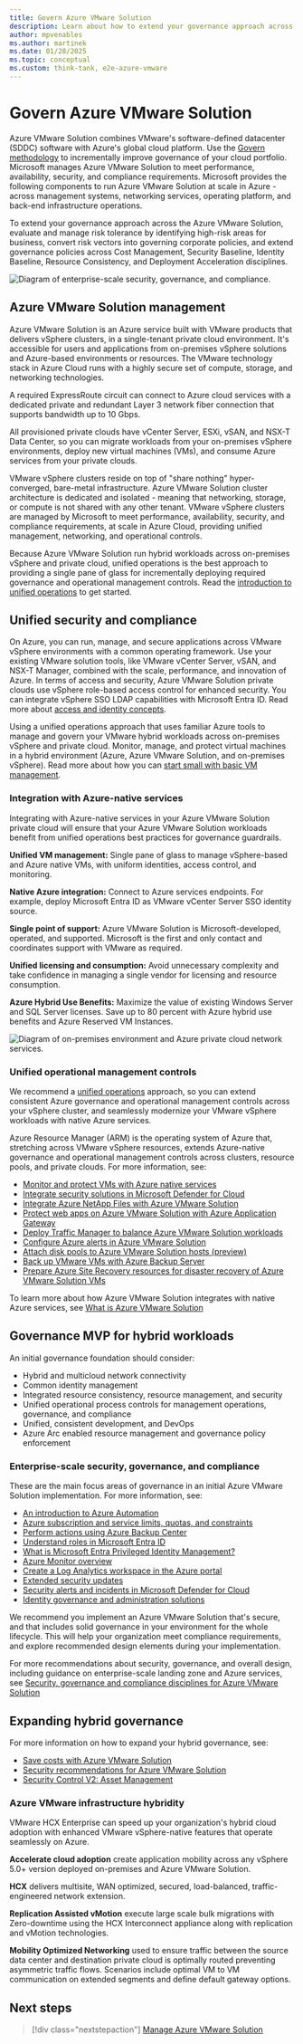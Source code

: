 ```yaml
---
title: Govern Azure VMware Solution
description: Learn about how to extend your governance approach across the Azure VMware Solution.
author: mpvenables
ms.author: martinek
ms.date: 01/28/2025
ms.topic: conceptual
ms.custom: think-tank, e2e-azure-vmware
---
```


# Govern Azure VMware Solution

Azure VMware Solution combines VMware's software-defined datacenter (SDDC) software with Azure's global cloud platform. Use the [Govern methodology](../../govern/index.md) to incrementally improve governance of your cloud portfolio. Microsoft manages Azure VMware Solution to meet performance, availability, security, and compliance requirements. Microsoft provides the following components to run Azure VMware Solution at scale in Azure - across management systems, networking services, operating platform, and back-end infrastructure operations.

To extend your governance approach across the Azure VMware Solution, evaluate and manage risk tolerance by identifying high-risk areas for business, convert risk vectors into governing corporate policies, and extend governance policies across Cost Management, Security Baseline, Identity Baseline, Resource Consistency, and Deployment Acceleration disciplines.

![Diagram of enterprise-scale security, governance, and compliance.](../azure-vmware/media/enterprise-scale-security-governance-compliance.png)

## Azure VMware Solution management

Azure VMware Solution is an Azure service built with VMware products that delivers vSphere clusters, in a single-tenant private cloud environment. It's accessible for users and applications from on-premises vSphere solutions and Azure-based environments or resources. The VMware technology stack in Azure Cloud runs with a highly secure set of compute, storage, and networking technologies.

A required ExpressRoute circuit can connect to Azure cloud services with a dedicated private and redundant Layer 3 network fiber connection that supports bandwidth up to 10 Gbps.

All provisioned private clouds have vCenter Server, ESXi, vSAN, and NSX-T Data Center, so you can migrate workloads from your on-premises vSphere environments, deploy new virtual machines (VMs), and consume Azure services from your private clouds.

VMware vSphere clusters reside on top of "share nothing" hyper-converged, bare-metal infrastructure. Azure VMware Solution cluster architecture is dedicated and isolated - meaning that networking, storage, or compute is not shared with any other tenant. VMware vSphere clusters are managed by Microsoft to meet performance, availability, security, and compliance requirements, at scale in Azure Cloud, providing unified management, networking, and operational controls.

Because Azure VMware Solution run hybrid workloads across on-premises vSphere and private cloud, unified operations is the best approach to providing a single pane of glass for incrementally deploying required governance and operational management controls. Read the [introduction to unified operations](../hybrid/unified-operations.md) to get started.

## Unified security and compliance

On Azure, you can run, manage, and secure applications across VMware vSphere environments with a common operating framework. Use your existing VMware solution tools, like VMware vCenter Server, vSAN, and NSX-T Manager, combined with the scale, performance, and innovation of Azure. In terms of access and security, Azure VMware Solution private clouds use vSphere role-based access control for enhanced security. You can integrate vSphere SSO LDAP capabilities with Microsoft Entra ID. Read more about [access and identity concepts](/azure/azure-vmware/concepts-identity).

Using a unified operations approach that uses familiar Azure tools to manage and govern your VMware hybrid workloads across on-premises vSphere and private cloud. Monitor, manage, and protect virtual machines in a hybrid environment (Azure, Azure VMware Solution, and on-premises vSphere). Read more about how you can [start small with basic VM management](/azure/architecture/hybrid/azure-arc-hybrid-config?bc=/azure/cloud-adoption-framework/_bread/toc.json&toc=/azure/cloud-adoption-framework/scenarios/hybrid/toc.json).

### Integration with Azure-native services

Integrating with Azure-native services in your Azure VMware Solution private cloud will ensure that your Azure VMware Solution workloads benefit from unified operations best practices for governance guardrails.

**Unified VM management:** Single pane of glass to manage vSphere-based and Azure native VMs, with uniform identities, access control, and monitoring.

 **Native Azure integration:** Connect to Azure services endpoints. For example, deploy Microsoft Entra ID as VMware vCenter Server SSO identity source.

**Single point of support:** Azure VMware Solution is Microsoft-developed, operated, and supported. Microsoft is the first and only contact and coordinates support with VMware as required.

**Unified licensing and consumption:** Avoid unnecessary complexity and take confidence in managing a single vendor for licensing and resource consumption.

**Azure Hybrid Use Benefits:** Maximize the value of existing Windows Server and SQL Server licenses. Save up to 80 percent with Azure hybrid use benefits and Azure Reserved VM Instances.

![Diagram of on-premises environment and Azure private cloud network services.](../azure-vmware/media/on-premises-environments-azure-private-clouds-networks-services.png)

### Unified operational management controls

We recommend a [unified operations](../hybrid/unified-operations.md) approach, so you can extend consistent Azure governance and operational management controls across your vSphere cluster, and seamlessly modernize your VMware vSphere workloads with native Azure services.

Azure Resource Manager (ARM) is the operating system of Azure that, stretching across VMware vSphere resources, extends Azure-native governance and operational management controls across clusters, resource pools, and private clouds. For more information, see:

- [Monitor and protect VMs with Azure native services](/azure/azure-vmware/integrate-azure-native-services)
- [Integrate security solutions in Microsoft Defender for Cloud](/azure/azure-vmware/azure-security-integration)
- [Integrate Azure NetApp Files with Azure VMware Solution](/azure/azure-vmware/netapp-files-with-azure-vmware-solution)
- [Protect web apps on Azure VMware Solution with Azure Application Gateway](/azure/azure-vmware/protect-azure-vmware-solution-with-application-gateway)
- [Deploy Traffic Manager to balance Azure VMware Solution workloads](/azure/azure-vmware/deploy-traffic-manager-balance-workloads)
- [Configure Azure alerts in Azure VMware Solution](/azure/azure-vmware/configure-alerts-for-azure-vmware-solution)
- [Attach disk pools to Azure VMware Solution hosts (preview)](/azure/azure-vmware/attach-disk-pools-to-azure-vmware-solution-hosts)
- [Back up VMware VMs with Azure Backup Server](/azure/backup/backup-azure-backup-server-vmware)
- [Prepare Azure Site Recovery resources for disaster recovery of Azure VMware Solution VMs](/azure/site-recovery/avs-tutorial-prepare-azure?context=/azure/azure-vmware/context/context)

To learn more about how Azure VMware Solution integrates with native Azure services, see [What is Azure VMware Solution](/training/modules/intro-azure-vmware-solution/2-what-is-azure-vmware-solution)

## Governance MVP for hybrid workloads

An initial governance foundation should consider:

- Hybrid and multicloud network connectivity
- Common identity management
- Integrated resource consistency, resource management, and security
- Unified operational process controls for management operations, governance, and compliance
- Unified, consistent development, and DevOps
- Azure Arc enabled resource management and governance policy enforcement

### Enterprise-scale security, governance, and compliance

These are the main focus areas of governance in an initial Azure VMware Solution implementation. For more information, see:

- [An introduction to Azure Automation](/azure/automation/automation-intro)
- [Azure subscription and service limits, quotas, and constraints](/azure/azure-resource-manager/management/azure-subscription-service-limits)
- [Perform actions using Azure Backup Center](/azure/backup/backup-center-overview)
- [Understand roles in Microsoft Entra ID](/azure/active-directory/roles/concept-understand-roles)
- [What is Microsoft Entra Privileged Identity Management?](/azure/active-directory/privileged-identity-management/pim-configure)
- [Azure Monitor overview](/azure/azure-monitor/overview)
- [Create a Log Analytics workspace in the Azure portal](/azure/azure-monitor/logs/quick-create-workspace)
- [Extended security updates](/lifecycle/faq/extended-security-updates)
- [Security alerts and incidents in Microsoft Defender for Cloud](/azure/security-center/security-center-alerts-overview)
- [Identity governance and administration solutions](/azure/active-directory/governance/identity-governance-overview)

We recommend you implement an Azure VMware Solution that's secure, and that includes solid governance in your environment for the whole lifecycle. This will help your organization meet compliance requirements, and explore recommended design elements during your implementation.

For more recommendations about security, governance, and overall design, including guidance on enterprise-scale landing zone and Azure services, see [Security, governance and compliance disciplines for Azure VMware Solution](./eslz-security-governance-and-compliance.md)

## Expanding hybrid governance

For more information on how to expand your hybrid governance, see:

- [Save costs with Azure VMware Solution](/azure/azure-vmware/reserved-instance)
- [Security recommendations for Azure VMware Solution](/azure/azure-vmware/security-recommendations)
- [Security Control V2: Asset Management](/security/benchmark/azure/security-controls-v2-asset-management)

### Azure VMware infrastructure hybridity

VMware HCX Enterprise can speed up your organization's hybrid cloud adoption with enhanced VMware vSphere-native features that operate seamlessly on Azure.

**Accelerate cloud adoption** create application mobility across any vSphere 5.0+ version deployed on-premises and Azure VMware Solution.

**HCX** delivers multisite, WAN optimized, secured, load-balanced, traffic-engineered network extension.

**Replication Assisted vMotion** execute large scale bulk migrations with Zero-downtime using the HCX Interconnect appliance along with replication and vMotion technologies.

**Mobility Optimized Networking** used to ensure traffic between the source data center and destination private cloud is optimally routed preventing asymmetric traffic flows. Scenarios include optimal VM to VM communication on extended segments and define default gateway options.

## Next steps

> [!div class="nextstepaction"]
> [Manage Azure VMware Solution](./manage.md)
